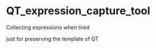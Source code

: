 # QT_expression_capture_tool
Collecting expressions when tired

just for preserving the template of QT
